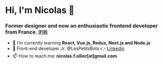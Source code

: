 <h1 align="left">Hi, I'm Nicolas 👋</h1>
<h3 align="left">Former designer and now an enthusiastic frontend developer from France. 🇫🇷</h3>

- 🌱 I’m currently learning **React, Vue.js, Redux, Next.js and Node.js**
- 💼 Front-end developer Jr. @LesPetitsBots 👉 [Linkedin](https://www.linkedin.com/in/nicolasollier2/)
- 📫 How to reach me: **nicolas.f.ollier[at]gmail.com**


